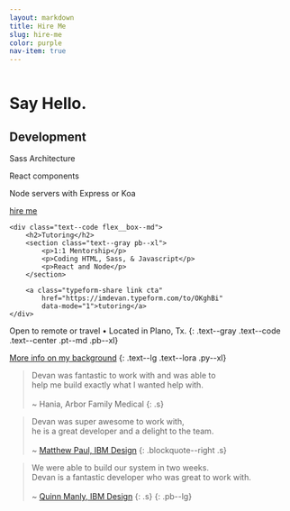 ```yaml
---
layout: markdown
title: Hire Me
slug: hire-me
color: purple
nav-item: true
---
```


<div class="flex flex--flag flex--space-between flex--column flex--row-rev-md pt--xxl pb--xl s">
    <div class="flex__box--md text--center text--right-md pb--md p--reset-md">
        <img src="http://i.imgur.com/tuAeTfJ.png" alt="" class="mw--100-45">
    </div>
    <div class="flex__box--md text--lg text--lora">
        <h1>Say Hello.</h1>
    </div>
</div>

<section class="flex flex--center flex--column flex--row-md mw--80-600 m--auto shadow--lg  p--lg">
    <div class="text--code flex__box--md">
        <h2>Development</h2>
        <section class="text--gray pb--xl">
            <p>Sass Architecture</p>
            <p>React components</p>
            <p>Node servers with Express or Koa</p>
        </section>
        <section class="pb--lg p--reset-md">
            <a class="typeform-share link cta"
                href="https://imdevan.typeform.com/to/DJyZhU"
                data-mode="1">hire me</a>
        </section>
    </div>

    <div class="text--code flex__box--md">
        <h2>Tutoring</h2>
        <section class="text--gray pb--xl">
            <p>1:1 Mentorship</p>
            <p>Coding HTML, Sass, & Javascript</p>
            <p>React and Node</p>
        </section>

        <a class="typeform-share link cta"
            href="https://imdevan.typeform.com/to/OKghBi"
            data-mode="1">tutoring</a>
    </div>
</section>

 Open to remote or travel • Located in Plano, Tx.
{: .text--gray .text--code .text--center .pt--md .pb--xl}

 [More info on my background](/about-me)
{: .text--lg .text--lora .py--xl}


> Devan was fantastic to work with and was able to<br class="hide show--md">
  help me build exactly what I wanted help with.<br><br>
  <span>~ Hania, Arbor Family Medical</span>
{: .s}

> Devan was super awesome to work with,<br class="hide show--md">
  he is a great developer and a delight to the team.<br><br>
  <span>~ <a href="twitter.com/">Matthew Paul, IBM Design</a></span>
{: .blockquote--right .s}

> We were able to build our system in two weeks.<br class="hide show--md">
  Devan is a fantastic developer who was great to work with.<br><br>
  <span>~ <a href="twitter.com/">Quinn Manly, IBM Design</a></span>
{: .s}
{: .pb--lg}
